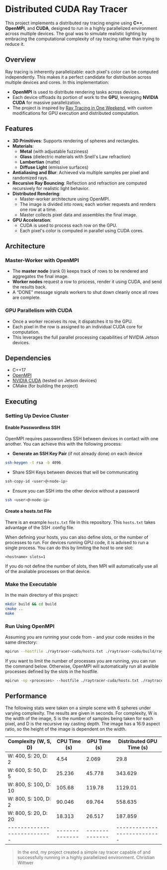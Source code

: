 # Distributed CUDA Ray Tracer

This project implements a distributed ray tracing engine using **C++**, **OpenMPI**, and **CUDA**, designed to run in a highly parallelized environment across multiple devices. The goal was to simulate realistic lighting by embracing the computational complexity of ray tracing rather than trying to reduce it.

## Overview

Ray tracing is inherently parallelizable: each pixel's color can be computed independently. This makes it a perfect candidate for distribution across multiple devices and cores. In this implementation:

- **OpenMPI** is used to distribute rendering tasks across devices.
- Each device offloads its portion of work to the **GPU**, leveraging **NVIDIA CUDA** for massive parallelization.
- The project is inspired by [Ray Tracing in One Weekend](https://raytracing.github.io/books/RayTracingInOneWeekend.html), with custom modifications for GPU execution and distributed computation.

## Features

- **3D Primitives**: Supports rendering of spheres and rectangles.
- **Materials**:
  - **Metal** (with adjustable fuzziness)
  - **Glass** (dielectric materials with Snell's Law refraction)
  - **Lambertian** (matte)
  - **Diffuse Light** (emissive surfaces)
- **Antialiasing and Blur**: Achieved via multiple samples per pixel and randomized rays.
- **Recursive Ray Bouncing**: Reflection and refraction are computed recursively for realistic light behavior.
- **Distributed Rendering**:
  - Master-worker architecture using OpenMPI.
  - The image is divided into rows; each worker requests and renders one row at a time.
  - Master collects pixel data and assembles the final image.
- **GPU Acceleration**:
  - CUDA is used to process each row on the GPU.
  - Each pixel's color is computed in parallel using CUDA cores.

## Architecture

### Master-Worker with OpenMPI

- The **master node** (rank 0) keeps track of rows to be rendered and aggregates the final image.
- **Worker nodes** request a row to process, render it using CUDA, and send the results back.
- A “DONE” message signals workers to shut down cleanly once all rows are complete.

### GPU Parallelism with CUDA

- Once a worker receives its row, it dispatches it to the GPU.
- Each pixel in the row is assigned to an individual CUDA core for computation.
- This leverages the full parallel processing capabilities of NVIDIA Jetson devices.

## Dependencies

- C++17
- [OpenMPI](https://www-lb.open-mpi.org/)
- [NVIDIA CUDA](https://docs.nvidia.com/cuda/cuda-c-programming-guide/) (tested on Jetson devices)
- CMake (for building the project)

## Executing

### Setting Up Device Cluster

#### Enable Passwordless SSH

OpenMPI requires passwordless SSH between devices in contact with one another. You can achieve this with the following process:

- **Generate an SSH Key Pair** (if not already done) on each device
```bash
ssh-keygen -t rsa -b 4096
```
- Share SSH Keys between devices that will be communicating
```bash
ssh-copy-id <user>@<node-ip>
```
- Ensure you can SSH into the other device without a password
```bash
ssh <user>@<node-ip>
```

#### Create a hosts.txt File

There is an example `hosts.txt` file in this repository. This `hosts.txt` takes advantage of the SSH .config file.

When defining your hosts, you can also define slots, or the number of processes to run. For devices running GPU code, it is advised to run a single process. You can do this by limiting the host to one slot:

```
<hostname> slots=1
```

If you do not define the number of slots, then MPI will automatically use all of the avaliable processes on that device.

### Make the Executable

In the main directory of this project:

```bash
mkdir build && cd build
cmake ..
make
```

### Run Using OpenMPI

Assuming you are running your code from `~` and your code resides in the same directory:

```bash
mpirun --hostfile ./raytracer-cuda/hosts.txt ./raytracer-cuda/build/raytracer
```

If you want to limit the number of processes you are running, you can run the command below. Otherwise, OpenMPI will automatically run all avalible processes defined by the slots in the hostfile.

```bash
mpirun -np <processes> --hostfile ./raytracer-cuda/hosts.txt ./raytracer-cuda/build/raytracer
```

## Performance

The following stats were taken on a simple scene with 6 spheres under varying complexity. The results are given in seconds. For complexity, W is the width of the image, S is the number of samples being taken for each pixel, and D is the recursive ray casting depth. The image has a 16:9 aspect ratio, so the height of the image is dependent on the width.

| Complexity (W, S, D)      | CPU Time (s) | GPU Time (s) | Distributed GPU Time (s)  |
|---------------------------|--------------|--------------|---------------------------|
| W: 400, S: 20, D: 2       | 4.54         | 2.069        | 29.8                      |
| W: 600, S: 50, D: 5       | 25.236       | 45.778       | 343.629                   |
| W: 800, S: 100, D: 10     | 105.68       | 119.78       | 1129.01                   |
| W: 800, S: 100, D: 2      | 90.046       | 69.764       | 558.635                   |
| W: 800, S: 20, D: 20      | 18.313       | 26.517       | 187.859                   |
|---------------------------|--------------|--------------|---------------------------|


> In the end, my project created a simple ray tracer capable of and successfully running in a highly parallelized environment.
> Christian Wittwer

